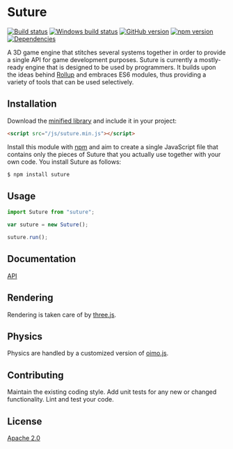 # Suture
[![Build status](https://travis-ci.org/vanruesc/suture.svg?branch=master)](https://travis-ci.org/vanruesc/suture) 
[![Windows build status](https://ci.appveyor.com/api/projects/status/0wbtqmte6hfyx17r?svg=true)](https://ci.appveyor.com/project/vanruesc/suture) 
[![GitHub version](https://badge.fury.io/gh/vanruesc%2Fsuture.svg)](http://badge.fury.io/gh/vanruesc%2Fsuture) 
[![npm version](https://badge.fury.io/js/suture.svg)](http://badge.fury.io/js/suture) 
[![Dependencies](https://david-dm.org/vanruesc/suture.svg?branch=master)](https://david-dm.org/vanruesc/suture)

A 3D game engine that stitches several systems together in order to provide a single API for game development purposes. 
Suture is currently a mostly-ready engine that is designed to be used by programmers. It builds upon the ideas behind 
[Rollup](http://rollupjs.org/) and embraces ES6 modules, thus providing a variety of tools that can be used selectively.


## Installation

Download the [minified library](http://vanruesc.github.io/suture/build/suture.min.js) and include it in your project:

```html
<script src="/js/suture.min.js"></script>
```

Install this module with [npm](https://www.npmjs.com) and aim to create a single JavaScript file that contains 
only the pieces of Suture that you actually use together with your own code. You install Suture as follows:

```sh
$ npm install suture
``` 


## Usage

```javascript
import Suture from "suture";

var suture = new Suture();

suture.run();
```


## Documentation
[API](http://vanruesc.github.io/oimo/docs)


## Rendering
Rendering is taken care of by [three.js](http://threejs.org).


## Physics
Physics are handled by a customized version of [oimo.js](https://github.com/vanruesc/oimo).


## Contributing
Maintain the existing coding style. Add unit tests for any new or changed functionality. Lint and test your code.


## License
[Apache 2.0](https://github.com/vanruesc/suture/blob/master/LICENSE)
